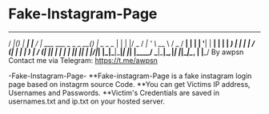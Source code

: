 # Fake-Instagram-Page
 ____  _ _____         _       ____                       _ _
/ ___|(_)_   _|__  ___| |__   / ___|  ___  ___ _   _ _ __(_) |_ _   _
\___ \| | | |/ _ \/ __| '_ \  \___ \ / _ \/ __| | | | '__| | __| | | |
 ___) | | | |  __/ (__| | | |  ___) |  __/ (__| |_| | |  | | |_| |_| |
|____/|_| |_|\___|\___|_| |_| |____/ \___|\___|\__,_|_|  |_|\__|\__, |
                                                                |___/
		By awpsn Contact me via Telegram: https://t.me/awpsn
		
 -Fake-Instagram-Page-
**Fake-instagram-Page is a fake instagram login page based on instagrm source Code.
**You can get Victims IP address, Usernames and Passwords.
**Victim's Credentials are saved in usernames.txt and ip.txt on your hosted server.				
